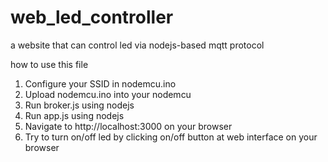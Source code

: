 # web_led_controller
a website that can control led via nodejs-based mqtt protocol

how to use this file
1. Configure your SSID in nodemcu.ino
2. Upload nodemcu.ino into your nodemcu
3. Run broker.js using nodejs
4. Run app.js using nodejs
5. Navigate to http://localhost:3000 on your browser
6. Try to turn on/off led by clicking on/off button at web interface on your browser
